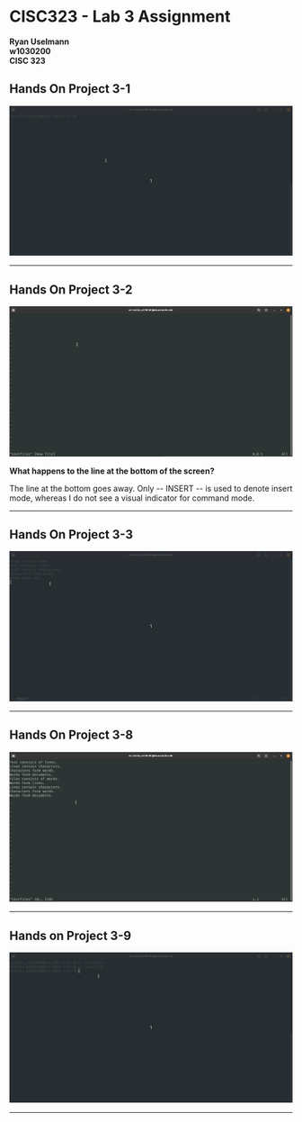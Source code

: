 # CISC323 - Lab 3 Assignment

**Ryan Uselmann**<br>
**w1030200**<br>
**CISC 323**

## Hands On Project 3-1

![Hands on Lab 3-1](lab-media/Project-3-1.gif)

------

## Hands On Project 3-2

![Hands on Lab 3-2](lab-media/Project-3-2.gif)

**What happens to the line at the bottom of the screen?**

The line at the bottom goes away. Only -- INSERT -- is used to denote insert mode, whereas I do not see a visual indicator for command mode.

------

## Hands On Project 3-3

![Hands on Lab 3-3](lab-media/Project-3-3.gif)

------

## Hands On Project 3-8

![Hands on Lab 3-8](lab-media/Project-3-8.gif)

------

## Hands on Project 3-9

![Hands on Lab 3-9](lab-media/Project-3-9.gif)

------
